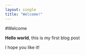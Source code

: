 ```yaml
---
layout: single
title: "Welcome!"
---
```


#Welcome

**Hello world**, this is my first blog post

I hope you like it!
